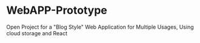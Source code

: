 # WebAPP-Prototype
Open Project for a "Blog Style" Web Application for Multiple Usages, Using cloud storage and React
